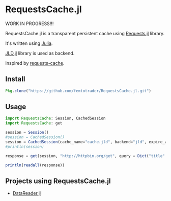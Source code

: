 # RequestsCache.jl

WORK IN PROGRESS!!!

RequestsCache.jl is a transparent persistent cache using [Requests.jl](https://github.com/JuliaWeb/Requests.jl) library.

It's written using [Julia](http://julialang.org/).

[JLD.jl](https://github.com/JuliaLang/JLD.jl) library is used as backend.

Inspired by [requests-cache](http://requests-cache.readthedocs.org/).

## Install

```julia
Pkg.clone("https://github.com/femtotrader/RequestsCache.jl.git")
```

## Usage

```julia
import RequestsCache: Session, CachedSession
import RequestsCache: get

session = Session()
#session = CachedSession()
session = CachedSession(cache_name="cache.jld", backend="jld", expire_after=Base.Dates.Day(1))
#println(session)

response = get(session, "http://httpbin.org/get", query = Dict("title" => "page1"))

println(readall(response))
```

## Projects using RequestsCache.jl
 - [DataReader.jl](https://github.com/femtotrader/DataReader.jl)
